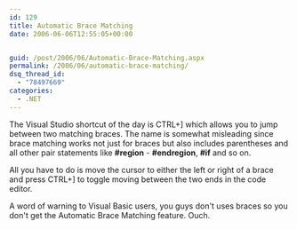 ```yaml
---
id: 129
title: Automatic Brace Matching
date: 2006-06-06T12:55:05+00:00


guid: /post/2006/06/Automatic-Brace-Matching.aspx
permalink: /2006/06/automatic-brace-matching/
dsq_thread_id:
  - "78497669"
categories:
  - .NET
---
```

<P>The Visual Studio shortcut of the day is CTRL+] which allows you to jump between two matching braces. The name is somewhat misleading since brace matching works not just for braces but also includes parentheses and all other pair statements like <STRONG>#region</STRONG> - <STRONG>#endregion</STRONG>, <STRONG>#if</STRONG> and so on.</P>
<P>All you have to do is move the cursor to either the left or right of a brace and press CTRL+] to toggle moving between the two ends in the code editor.</P>
<P><A href="https://merill.net/114958401714.jpg"></A></P>
<P>A word of warning to Visual Basic users, you guys don't uses braces so you don't get the Automatic Brace Matching feature. Ouch.</P>